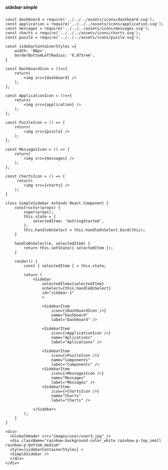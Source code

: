##### sidebar simple

    const dashboard = require('../../../assets/icons/dashboard.svg');
    const application = require('../../../assets/icons/application.svg');
    const messages = require('../../../assets/icons/messages.svg');
    const charts = require('../../../assets/icons/charts.svg');
    const puzzle = require('../../../assets/icons/puzzle.svg');

    const sidebarContainerStyles ={
        width: '88px',
        borderBottomLeftRadius: '0.875rem',
    }

    const DashboardIcon = ()=>{
        return(
            <img src={dashboard} />
        );
    };

    const ApplicationIcon = ()=>{
        return(
            <img src={application} />
        );
    };

    const PuzzleIcon = () => {
        return(
            <img src={puzzle} />
        );
    };

    const MessagesIcon = () => {
        return(
            <img src={messages} />
        );
    };
    
    const ChartsIcon = () => {
         return(
            <img src={charts} />
        );
    }

    class SimpleSidebar extends React.Component {
        constructor(props) {
            super(props);
            this.state = {
                selectedItem: 'GettingStarted',
            };
            this.handleOnSelect = this.handleOnSelect.bind(this);
        }

        handleOnSelect(e, selectedItem) {
            return this.setState({ selectedItem });
        }

        render() {
            const { selectedItem } = this.state;

            return (
                <Sidebar
                    selectedItem={selectedItem}
                    onSelect={this.handleOnSelect}
                    id="sidebar-1"
                    >

                    <SidebarItem
                        icon={<DashboardIcon />}
                        name="Dashboard"
                        label="Dashboard" />

                    <SidebarItem
                        icon={<ApplicationIcon />}
                        name="Aplications"
                        label="Aplications" />

                    <SidebarItem
                        icon={<PuzzleIcon />}
                        name="Components"
                        label="Components" />
                    <SidebarItem
                        icon={<MessagesIcon />}
                        name="Messages"
                        label="Messages" />
                    <SidebarItem
                        icon={<ChartsIcon />}
                        name="Charts"
                        label="Charts" />

                </Sidebar>
            );
        }
    }
    
    <div>
      <GlobalHeader src="images/user/user3.jpg" />
      <div className="rainbow-background-color_white rainbow-p-top_small rainbow-p-bottom_medium"
      style={sidebarContainerStyles} >
      <SimpleSidebar />
      </div>
    </div>
